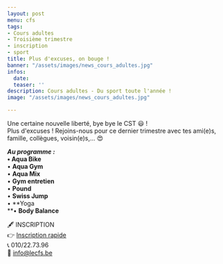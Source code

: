 ```yaml
---
layout: post
menu: cfs
tags:
- Cours adultes
- Troisième trimestre
- inscription
- sport
title: Plus d'excuses, on bouge !
banner: "/assets/images/news_cours_adultes.jpg"
infos:
  date: 
  teaser: ''
description: Cours adultes - Du sport toute l'année !
image: "/assets/images/news_cours_adultes.jpg"

---
```

Une certaine nouvelle liberté, bye bye le CST 😃 !  
Plus d'excuses ! Rejoins-nous pour ce dernier trimestre avec tes ami(e)s, famille, collègues, voisin(e)s,... 😍

**_Au programme :_  
• Aqua Bike**  
• **Aqua Gym**  
• **Aqua Mix**  
• **Gym entretien**  
• **Pound**  
• **Swiss Jump**  
• **Yoga  
**• **Body Balance**

🖋 INSCRIPTION  
👉 [Inscription rapide](https://www12.iclub.be/myiclub3_CFS_register.asp?ClubID=559&LG=FR&Categorie=3&Province=Brabant "Cours adultes")  
📞 010/22.73.96  
📧 info@lecfs.be